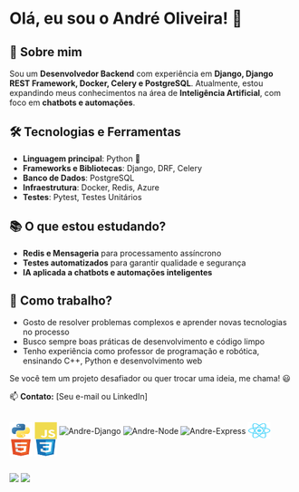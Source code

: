 # Olá, eu sou o André Oliveira! 👋  

## 🚀 Sobre mim  
Sou um **Desenvolvedor Backend** com experiência em **Django, Django REST Framework, Docker, Celery e PostgreSQL**. Atualmente, estou expandindo meus conhecimentos na área de **Inteligência Artificial**, com foco em **chatbots e automações**.  

## 🛠️ Tecnologias e Ferramentas  
- **Linguagem principal**: Python 🐍  
- **Frameworks e Bibliotecas**: Django, DRF, Celery  
- **Banco de Dados**: PostgreSQL  
- **Infraestrutura**: Docker, Redis, Azure  
- **Testes**: Pytest, Testes Unitários  

## 📚 O que estou estudando?  
- **Redis e Mensageria** para processamento assíncrono  
- **Testes automatizados** para garantir qualidade e segurança  
- **IA aplicada a chatbots e automações inteligentes**  

## 🎯 Como trabalho?  
- Gosto de resolver problemas complexos e aprender novas tecnologias no processo  
- Busco sempre boas práticas de desenvolvimento e código limpo  
- Tenho experiência como professor de programação e robótica, ensinando C++, Python e desenvolvimento web  

Se você tem um projeto desafiador ou quer trocar uma ideia, me chama! 😃  

📫 **Contato:** [Seu e-mail ou LinkedIn]  

<div style="display: inline_block"><br>
  <img align="center" alt="Andre-Python" height="30" width="40" src="https://raw.githubusercontent.com/devicons/devicon/master/icons/python/python-original.svg">
  <img align="center" alt="Andre-Js" height="30" width="40" src="https://raw.githubusercontent.com/devicons/devicon/master/icons/javascript/javascript-plain.svg">
  <img align="center" alt="Andre-Django" height="30" width="40" src="https://cdn.jsdelivr.net/gh/devicons/devicon/icons/django/django-plain.svg">
  <img align="center" alt="Andre-Node" height="30" width="40" src="https://cdn.jsdelivr.net/gh/devicons/devicon/icons/nodejs/nodejs-original.svg">
  <img align="center" alt="Andre-Express" height="30" width="40" src="https://cdn.jsdelivr.net/gh/devicons/devicon/icons/express/express-original.svg">
  <img align="center" alt="Andre-React" height="30" width="40" src="https://raw.githubusercontent.com/devicons/devicon/master/icons/react/react-original.svg">
  <img align="center" alt="Andre-HTML" height="30" width="40" src="https://raw.githubusercontent.com/devicons/devicon/master/icons/html5/html5-original.svg">
  <img align="center" alt="Andre-CSS" height="30" width="40" src="https://raw.githubusercontent.com/devicons/devicon/master/icons/css3/css3-original.svg">
</div>

##

<div> 
  <a href = "mailto:dev.andrefc@gmail.com"><img src="https://img.shields.io/badge/-Gmail-%23333?style=for-the-badge&logo=gmail&logoColor=white" target="_blank"></a>
  <a href="https://www.linkedin.com/in/andre-fc-oliveira" target="_blank"><img src="https://img.shields.io/badge/-LinkedIn-%230077B5?style=for-the-badge&logo=linkedin&logoColor=white" target="_blank"></a> 
  
</div>

